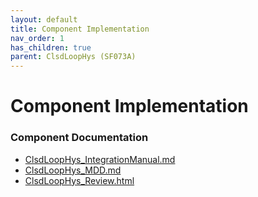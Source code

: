 ```yaml
---
layout: default
title: Component Implementation
nav_order: 1
has_children: true
parent: ClsdLoopHys (SF073A)
---
```

# Component Implementation
### Component Documentation

- [ClsdLoopHys_IntegrationManual.md](doc/ClsdLoopHys_IntegrationManual.md)
- [ClsdLoopHys_MDD.md](doc/ClsdLoopHys_MDD.md)
- [ClsdLoopHys_Review.html](doc/ClsdLoopHys_Review.html)

